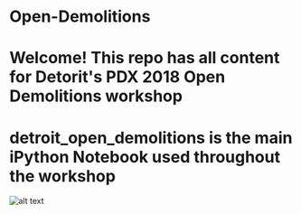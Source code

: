 # Open-Demolitions
# Welcome! This repo has all content for Detorit's PDX 2018 Open Demolitions workshop 
# detroit_open_demolitions is the main iPython Notebook used throughout the workshop 
![alt text](https://github.com/avigailvantu/Open-Demolitions/blob/master/TotalDemoPerNighDetroit.png)
